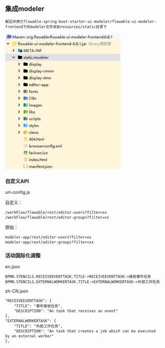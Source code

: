 ## 集成modeler
	解压并拷贝flowable-spring-boot-starter-ui-modeler/flowable-ui-modeler-frontend下的modeler文件夹到resources/static目录下
![img.png](img.png)


### 自定义API
url-config.js 

自定义：

	/workFlow/flowable/rest/editor-users?filter=xx
	/workFlow/flowable/rest/editor-groups?filter=xx

原始：

	modeler-app/rest/editor-users?filter=xx
	modeler-app/rest/editor-groups?filter=xx



### 活动国际化调整
en.json

	BPMN.STENCILS.RECEIVEEVENTTASK.TITLE->RECEIVEEVENTTASK->接收事件任务
	BPMN.STENCILS.EXTERNALWORKERTASK.TITLE->EXTERNALWORKERTASK->外部工作任务

zh-CN.json

	"RECEIVEEVENTTASK": {
		"TITLE": "事件接收任务",
		"DESCRIPTION": "An task that receives an event"
	},
	"EXTERNALWORKERTASK": {
		"TITLE": "外部工作任务",
		"DESCRIPTION": "An task that creates a job which can be executed by an external worker"
	},
